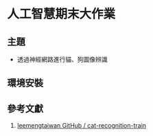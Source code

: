 # 人工智慧期末大作業
## 主題
* 透過神經網路進行貓、狗圖像辨識

## 環境安裝

## 參考文獻
1. [leemengtaiwan GitHub / cat-recognition-train](https://github.com/leemengtaiwan/cat-recognition-train)